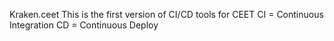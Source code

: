 Kraken.ceet
This is the first version of CI/CD tools for CEET
CI = Continuous Integration
CD = Continuous Deploy
